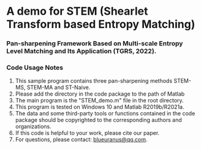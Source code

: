 # A demo for STEM (Shearlet Transform based Entropy Matching)

### Pan-sharpening Framework Based on Multi-scale Entropy Level Matching and Its Application (TGRS, 2022).

### Code Usage Notes
1) This sample program contains three pan-sharpening methods STEM-MS, STEM-MA and ST-Naive.
2) Please add the directory in the code package to the path of Matlab
3) The main program is the "STEM_demo.m" file in the root directory.
4) This program is tested on Windows 10 and Matlab R2019b/R2021a.
5) The data and some third-party tools or functions contained in the code package should be copyrighted to the corresponding authors and organizations.
6) If this code is helpful to your work, please cite our paper.
7) For questions, please contact: blueuranus@qq.com.
